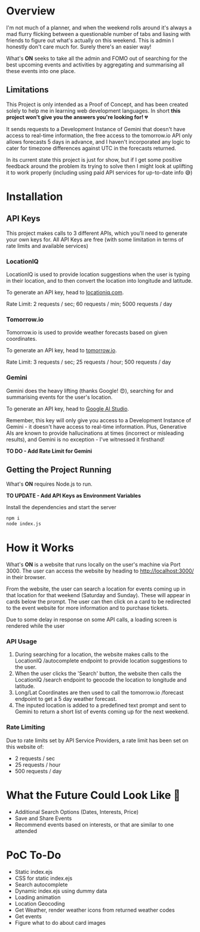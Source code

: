 # Overview

I'm not much of a planner, and when the weekend rolls around it's always a mad flurry flicking between a questionable number of tabs and liasing with friends to figure out what's actually on this weekend. This is admin I honestly don't care much for. Surely there's an easier way!

What's **ON** seeks to take all the admin and FOMO out of searching for the best upcoming events and activities by aggregating and summarising all these events into one place.

## Limitations

This Project is only intended as a Proof of Concept, and has been created solely to help me in learning web development languages. In short **this project won't give you the answers you're looking for!** 💔

It sends requests to a Development Instance of Gemini that doesn't have access to real-time information, the free access to the tomorrow.io API only allows forecasts 5 days in advance, and I haven't incorporated any logic to cater for timezone differences against UTC in the forecasts returned.

In its current state this project is just for show, but if I get some positive feedback around the problem its trying to solve then I might look at uplifting it to work properly (including using paid API services for up-to-date info 😅)

# Installation

## API Keys

This project makes calls to 3 different APIs, which you'll need to generate your own keys for. All API Keys are free (with some limitation in terms of rate limits and available services)

### LocationIQ

LocationIQ is used to provide location suggestions when the user is typing in their location, and to then convert the location into longitude and latitude.

To generate an API key, head to [locationiq.com](https://locationiq.com/).

Rate Limit: 2 requests / sec; 60 requests / min; 5000 requests / day

### Tomorrow.io

Tomorrow.io is used to provide weather forecasts based on given coordinates.

To generate an API key, head to [tomorrow.io](https://www.tomorrow.io/).

Rate Limit: 3 requests / sec; 25 requests / hour; 500 requests / day

### Gemini

Gemini does the heavy lifting (thanks Google! 😍), searching for and summarising events for the user's location.

To generate an API key, head to [Google AI Studio](https://aistudio.google.com/).

Remember, this key will only give you access to a Development Instance of Gemini - it doesn't have access to real-time information. Plus, Generative AIs are known to provide hallucinations at times (incorrect or misleading results), and Gemini is no exception - I've witnessed it firsthand!

**TO DO - Add Rate Limit for Gemini**

## Getting the Project Running

What's **ON** requires Node.js to run.

**TO UPDATE - Add API Keys as Environment Variables**

Install the dependencies and start the server

```sh
npm i
node index.js
```

# How it Works

What's **ON** is a website that runs locally on the user's machine via Port 3000. The user can access the website by heading to <http://localhost:3000/> in their browser.

From the website, the user can search a location for events coming up in that location for that weekend (Saturday and Sunday). These will appear in cards below the prompt. The user can then click on a card to be redirected to the event website for more information and to purchase tickets.

Due to some delay in response on some API calls, a loading screen is rendered while the user

### API Usage

1. During searching for a location, the website makes calls to the LocationIQ /autocomplete endpoint to provide location suggestions to the user.
2. When the user clicks the 'Search' button, the website then calls the LocationIQ /search endpoint to geocode the location to longitude and latitude.
3. Long/Lat Coordinates are then used to call the tomorrow.io /forecast endpoint to get a 5 day weather forecast.
4. The inputed location is added to a predefined text prompt and sent to Gemini to return a short list of events coming up for the next weekend.

### Rate Limiting

Due to rate limits set by API Service Providers, a rate limit has been set on this website of:

- 2 requests / sec
- 25 requests / hour
- 500 requests / day

# What the Future Could Look Like 🤖

- Additional Search Options (Dates, Interests, Price)
- Save and Share Events
- Recommend events based on interests, or that are similar to one attended

# PoC To-Do

- Static index.ejs
- CSS for static index.ejs
- Search autocomplete
- Dynamic index.ejs using dummy data
- Loading animation
- Location Geocoding
- Get Weather, render weather icons from returned weather codes
- Get events
- Figure what to do about card images
